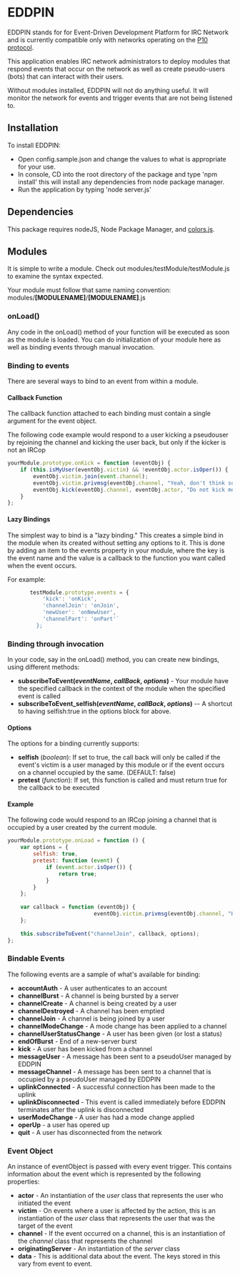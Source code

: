 EDDPIN
======

EDDPIN stands for for Event-Driven Development Platform for IRC Network and is currently compatible only with networks operating on the [P10 protocol](http://wiki.darenet.org/P10_Protocol).


This application enables IRC network administrators to deploy modules that respond events that occur on the network as well as create pseudo-users (bots) that can interact with their users.

Without modules installed, EDDPIN will not do anything useful. It will monitor the network for events and trigger events that are not being listened to.

## Installation
To install EDDPIN:

* Open config.sample.json and change the values to what is appropriate for your use.
* In console, CD into the root directory of the package and type 'npm install' this will install any dependencies from node package manager.
* Run the application by typing 'node server.js'

## Dependencies
This package requires nodeJS, Node Package Manager, and [colors.js](https://www.npmjs.com/package/colors).

## Modules

It is simple to write a module. Check out modules/testModule/testModule.js to examine the syntax expected.

Your module must follow that same naming convention: modules/**[MODULENAME]**/**[MODULENAME]**.js

### onLoad()

Any code in the onLoad() method of your function will be executed as soon as the module is loaded. You can do initialization of your module here as well as binding events through manual invocation.

### Binding to events
There are several ways to bind to an event from within a module.

#### Callback Function
The callback function attached to each binding must contain a single argument for the event object.

The following code example would respond to a user kicking a pseudouser by rejoining the channel and kicking the user back, but only if the kicker is not an IRCop

```javascript
yourModule.prototype.onKick = function (eventObj) {
    if (this.isMyUser(eventObj.victim) && !eventObj.actor.isOper()) {
        eventObj.victim.join(event.channel);
        eventObj.victim.privmsg(eventObj.channel, "Yeah, don't think so!");
        eventObj.kick(eventObj.channel, eventObj.actor, "Do not kick me!");
    }
};
```

#### Lazy Bindings
The simplest way to bind is a "lazy binding." This creates a simple bind in the module when its created without setting any options to it. This is done by adding an item to the events property in your module, where the key is the event name and the value is a callback to the function you want called when the event occurs.

For example:
 ```javascript
        testModule.prototype.events = {
            'kick': 'onKick',
            'channelJoin': 'onJoin',
            'newUser': 'onNewUser',
            'channelPart': 'onPart'`
          };
```

### Binding through invocation
In your code, say in the onLoad() method, you can create new bindings, using different methods:

* **subscribeToEvent(*eventName*, *callBack*, *options*)** - Your module have the specified callback in the context of the module when the specified event is called
* **subscribeToEvent_selfish(*eventName*, *callBack*, *options*)** -- A shortcut to having selfish:true in the options block for above.

#### Options
The options for a binding currently supports:
* **selfish** (*boolean*): If set to true, the call back will only be called if the event's victim is a user managed by this module or if the event occurs on a channel occupied by the same. (DEFAULT: false)
* **pretest** (*function*): If set, this function is called and must return true for the callback to be executed

#### Example

The following code would respond to an IRCop joining a channel that is occupied by a user created by the current module.
```javascript
yourModule.prototype.onLoad = function () {
    var options = {
        selfish: true,
        pretest: function (event) {
            if (event.actor.isOper()) {
                return true;
            }
        }
    };
    
    var callback = function (eventObj) {
                           eventObj.victim.privmsg(eventObj.channel, "Hey everyone! " + eventObj.actor.nickname " is an IRCop.");
    };
                   
    this.subscribeToEvent("channelJoin", callback, options);
};
```


### Bindable Events
The following events are a sample of what's available for binding:

* **accountAuth** - A user authenticates to an account
* **channelBurst** - A channel is being bursted by a server
* **channelCreate** - A channel is being created by a user
* **channelDestroyed** - A channel has been emptied
* **channelJoin** - A channel is being joined by a user
* **channelModeChange** - A mode change has been applied to a channel
* **channelUserStatusChange** - A user has been given (or lost a status) 
* **endOfBurst** - End of a new-server burst
* **kick** - A user has been kicked from a channel
* **messageUser** - A message has been sent to a pseudoUser managed by EDDPIN
* **messageChannel** - A message has been sent to a channel that is occupied by a pseudoUser managed by EDDPIN
* **uplinkConnected** - A successful connection has been made to the uplink
* **uplinkDisconnected** - This event is called immediately before EDDPIN terminates after the uplink is disconnected
* **userModeChange** - A user has had a mode change applied
* **operUp** - a user has opered up
* **quit** - A user has disconnected from the network

### Event Object
An instance of eventObject is passed with every event trigger. This contains information about the event which is represented by the following properties:

* **actor** - An instantiation of the *user* class that represents the user who initiated the event
* **victim** - On events where a user is affected by the action, this is an instantiation of the *user* class that represents the user that was the target of the event
* **channel** - If the event occurred on a channel, this is an instantiation of the *channel* class that represents the channel
* **originatingServer** - An instantiation of the *server* class
* **data** - This is additional data about the event. The keys stored in this vary from event to event.